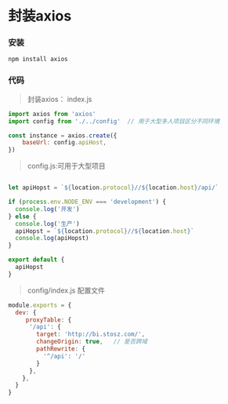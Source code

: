 # 封装axios

### 安装

`npm install axios`

### 代码

> 封装axios： index.js

```js
import axios from 'axios'
import config from './../config'  // 用于大型多人项目区分不同环境

const instance = axios.create({
    baseUrl: config.apiHost,
})
```

> config.js:可用于大型项目

```js

let apiHopst = `${location.protocol}//${location.host}/api/`

if (process.env.NODE_ENV === 'development') {
  console.log('开发')
} else {
  console.log('生产')
  apiHopst = `${location.protocol}//${location.host}`
  console.log(apiHopst)
}

export default {
  apiHopst
}
```

> config/index.js 配置文件

```js
module.exports = {
  dev: {
     proxyTable: {
      '/api': {
        target: 'http://bi.stosz.com/',
        changeOrigin: true,   // 是否跨域
        pathRewrite: {
          '^/api': '/'
        }
      },
    },
  }
}
```